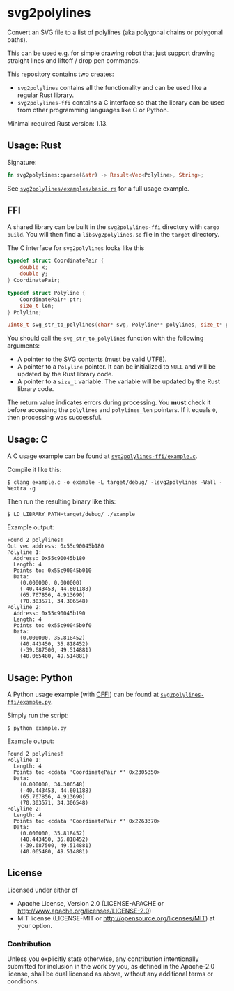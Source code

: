 # svg2polylines

Convert an SVG file to a list of polylines (aka polygonal chains or polygonal
paths).

This can be used e.g. for simple drawing robot that just support drawing
straight lines and liftoff / drop pen commands.

This repository contains two creates:

- `svg2polylines` contains all the functionality and can be used like a regular
  Rust library.
- `svg2polylines-ffi` contains a C interface so that the library can be used
  from other programming languages like C or Python.

Minimal required Rust version: 1.13.


## Usage: Rust

Signature:

```rust
fn svg2polylines::parse(&str) -> Result<Vec<Polyline>, String>;
```

See [`svg2polylines/examples/basic.rs`][example-src] for a full usage example.


## FFI

A shared library can be built in the `svg2polylines-ffi` directory with `cargo
build`. You will then find a `libsvg2polylines.so` file in the `target`
directory.

The C interface for `svg2polylines` looks like this

```c
typedef struct CoordinatePair {
    double x;
    double y;
} CoordinatePair;

typedef struct Polyline {
    CoordinatePair* ptr;
    size_t len;
} Polyline;

uint8_t svg_str_to_polylines(char* svg, Polyline** polylines, size_t* polylines_len);
```

You should call the `svg_str_to_polylines` function with the following arguments:

- A pointer to the SVG contents (must be valid UTF8).
- A pointer to a `Polyline` pointer. It can be initialized to `NULL` and will be
  updated by the Rust library code.
- A pointer to a `size_t` variable. The variable will be updated by the Rust
  library code.

The return value indicates errors during processing. You **must** check it
before accessing the `polylines` and `polylines_len` pointers. If it equals
`0`, then processing was successful.


## Usage: C

A C usage example can be found at [`svg2polylines-ffi/example.c`][example-c].

Compile it like this:

    $ clang example.c -o example -L target/debug/ -lsvg2polylines -Wall -Wextra -g

Then run the resulting binary like this:

    $ LD_LIBRARY_PATH=target/debug/ ./example

Example output:

    Found 2 polylines!
    Out vec address: 0x55c90045b180
    Polyline 1:
      Address: 0x55c90045b180
      Length: 4
      Points to: 0x55c90045b010
      Data:
        (0.000000, 0.000000)
        (-40.443453, 44.601188)
        (65.767856, 4.913690)
        (70.303571, 34.306548)
    Polyline 2:
      Address: 0x55c90045b190
      Length: 4
      Points to: 0x55c90045b0f0
      Data:
        (0.000000, 35.818452)
        (40.443450, 35.818452)
        (-39.687500, 49.514881)
        (40.065480, 49.514881)


## Usage: Python

A Python usage example (with [CFFI](https://cffi.readthedocs.io/)) can be found
at [`svg2polylines-ffi/example.py`][example-python].

Simply run the script:

    $ python example.py

Example output:

    Found 2 polylines!
    Polyline 1:
      Length: 4
      Points to: <cdata 'CoordinatePair *' 0x2305350>
      Data:
        (0.000000, 34.306548)
        (-40.443453, 44.601188)
        (65.767856, 4.913690)
        (70.303571, 34.306548)
    Polyline 2:
      Length: 4
      Points to: <cdata 'CoordinatePair *' 0x2263370>
      Data:
        (0.000000, 35.818452)
        (40.443450, 35.818452)
        (-39.687500, 49.514881)
        (40.065480, 49.514881)


## License

Licensed under either of

 * Apache License, Version 2.0 (LICENSE-APACHE or
   http://www.apache.org/licenses/LICENSE-2.0)
 * MIT license (LICENSE-MIT or
   http://opensource.org/licenses/MIT) at your option.


### Contribution

Unless you explicitly state otherwise, any contribution intentionally submitted
for inclusion in the work by you, as defined in the Apache-2.0 license, shall
be dual licensed as above, without any additional terms or conditions.


[example-src]: https://github.com/dbrgn/svg2polylines/blob/master/svg2polylines/examples/basic.rs
[example-c]: https://github.com/dbrgn/svg2polylines/blob/master/svg2polylines-ffi/example.c
[example-python]: https://github.com/dbrgn/svg2polylines/blob/master/svg2polylines-ffi/example.py
